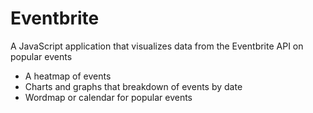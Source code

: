 # Eventbrite
A JavaScript application that visualizes data from the Eventbrite API on popular events

- A heatmap of events
- Charts and graphs that breakdown of events by date
- Wordmap or calendar for popular events

